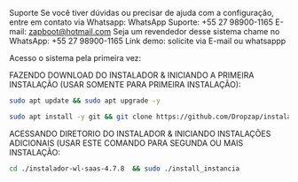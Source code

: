 Suporte Se você tiver dúvidas ou precisar de ajuda com a configuração, entre em contato via Whatsapp:
WhatsApp Suporte: +55 27 98900-1165 E-mail: zapboot@hotmail.com Seja um revendedor desse sistema chame no WhatsApp: +55 27 98900-1165 Link demo: solicite via E-mail ou whatsappp

Acesso o sistema pela primeira vez:

FAZENDO DOWNLOAD DO INSTALADOR & INICIANDO A PRIMEIRA INSTALAÇÃO (USAR SOMENTE PARA PRIMEIRA INSTALAÇÃO):

```bash
sudo apt update && sudo apt upgrade -y
```


```bash
sudo apt install -y git && git clone https://github.com/Dropzap/instaladorda-Chatbot-5.4.2-nodes20.git && sudo chmod -R 777 instaladorda-Chatbot-5.4.2-nodes20 && cd instaladorda-Chatbot-5.4.2-nodes20  && sudo ./install_primaria
```

ACESSANDO DIRETORIO DO INSTALADOR & INICIANDO INSTALAÇÕES ADICIONAIS (USAR ESTE COMANDO PARA SEGUNDA OU MAIS INSTALAÇÃO:
```bash
cd ./instalador-wl-saas-4.7.8  && sudo ./install_instancia
```


